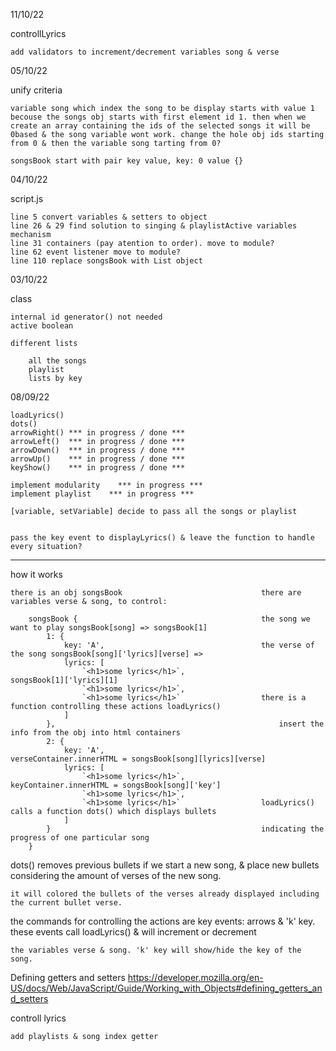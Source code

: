 11/10/22

controllLyrics

    add validators to increment/decrement variables song & verse

05/10/22

unify criteria

    variable song which index the song to be display starts with value 1 becouse the songs obj starts with first element id 1. then when we create an array containing the ids of the selected songs it will be 0based & the song variable wont work. change the hole obj ids starting from 0 & then the variable song tarting from 0?

    songsBook start with pair key value, key: 0 value {}

04/10/22

script.js

    line 5 convert variables & setters to object
    line 26 & 29 find solution to singing & playlistActive variables mechanism
    line 31 containers (pay atention to order). move to module?
    line 62 event listener move to module?
    line 110 replace songsBook with List object

03/10/22

class

    internal id generator() not needed
    active boolean

    different lists

        all the songs
        playlist
        lists by key

08/09/22

    loadLyrics()
    dots()
    arrowRight() *** in progress / done ***
    arrowLeft()  *** in progress / done ***
    arrowDown()  *** in progress / done ***
    arrowUp()    *** in progress / done ***
    keyShow()    *** in progress / done ***

    implement modularity    *** in progress ***
    implement playlist    *** in progress ***

    [variable, setVariable] decide to pass all the songs or playlist


    pass the key event to displayLyrics() & leave the function to handle every situation?

---

how it works

    there is an obj songsBook                               there are variables verse & song, to control:

        songsBook {                                         the song we want to play songsBook[song] => songsBook[1]
            1: {
                key: 'A',                                   the verse of the song songsBook[song]['lyrics][verse] =>
                lyrics: [
                    `<h1>some lyrics</h1>`,                     songsBook[1]['lyrics][1]
                    `<h1>some lyrics</h1>`,
                    `<h1>some lyrics</h1>`                  there is a function controlling these actions loadLyrics()
                ]
            },                                                  insert the info from the obj into html containers
            2: {
                key: 'A',                                       verseContainer.innerHTML = songsBook[song][lyrics][verse]
                lyrics: [
                    `<h1>some lyrics</h1>`,                     keyContainer.innerHTML = songsBook[song]['key']
                    `<h1>some lyrics</h1>`,
                    `<h1>some lyrics</h1>`                  loadLyrics() calls a function dots() which displays bullets
                ]
            }                                               indicating the progress of one particular song
        }

dots() removes previous bullets if we start a new song, & place new bullets considering the amount of verses of the new song.

    it will colored the bullets of the verses already displayed including the current bullet verse.

the commands for controlling the actions are key events: arrows & 'k' key. these events call loadLyrics() & will increment or decrement

    the variables verse & song. 'k' key will show/hide the key of the song.

Defining getters and setters
https://developer.mozilla.org/en-US/docs/Web/JavaScript/Guide/Working_with_Objects#defining_getters_and_setters

controll lyrics

    add playlists & song index getter
